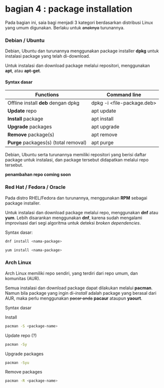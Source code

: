 # bagian 4 : package installation

Pada bagian ini, saia bagi menjadi 3 kategori berdasarkan distribusi Linux yang umum digunakan. Berlaku untuk ~~anaknya~~ turunannya.

### Debian / Ubuntu

Debian, Ubuntu dan turunannya menggunakan package installer **dpkg** untuk instalasi package yang telah di-download.

Untuk instalasi dan download package melalui repositori, menggunakan **apt**, atau **apt-get**.

#### Syntax dasar

| Functions                             | Command line               |
| ------------------------------------- | -------------------------- |
| Offline install **deb** dengan dpkg   | dpkg -i <file-package.deb> |
| **Update** repo                       | apt update                 |
| **Install** package                   | apt install <package-name> |
| **Upgrade** packages                  | apt upgrade                |
| **Remove** package(s)                 | apt remove <package-name>  |
| **Purge** packages(s) (total removal) | apt purge <package-name>   |

Debian, Ubuntu serta turunannya memiliki repositori yang berisi daftar package untuk instalasi, dan package tersebut didapatkan melalui repo tersebut.



**penambahan repo coming soon**



### Red Hat / Fedora / Oracle

Pada distro RHEL/Fedora dan turunannya, menggunakan **RPM** sebagai package installer.

Untuk instalasi dan download package melalui repo, menggunakan **dnf** atau **yum**. Lebih disarankan menggunakan **dnf**, karena sudah mengalami improvisasi dari segi algoritma untuk deteksi *broken dependencies*.

Syntax dasar:

```bash
dnf install <nama-package>
```

```bash
yum install <nama-package>
```

### Arch Linux

Arch Linux memiliki repo sendiri, yang terdiri dari repo umum, dan komunitas (AUR).

Semua instalasi dan download package dapat dilakukan melalui **pacman**. Namun bila package yang ingin di-*install* adalah package yang berasal dari AUR, maka perlu menggunakan ~~pacar anda~~ **pacaur** ataupun **yaourt**.

Syntax dasar

Install

```bash
pacman -S <package-name>
```

Update repo (?)

```bash
pacman -Sy
```

Upgrade packages

```bash
pacman -Syu
```

Remove packages

```bash
pacman -R <package-name>
```

